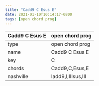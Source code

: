 ```yaml
---
title: "Cadd9 C Esus E"
date: 2021-01-10T10:14:17-0800
tags: [open chord prog]
---
```


|Cadd9 C Esus E|open chord prog|
|---|---|
|type|open chord prog|
|name|Cadd9 C Esus E|
|key|C|
|chords|Cadd9,C,Esus,E|
|nashville|Iadd9,I,IIIsus,III|
